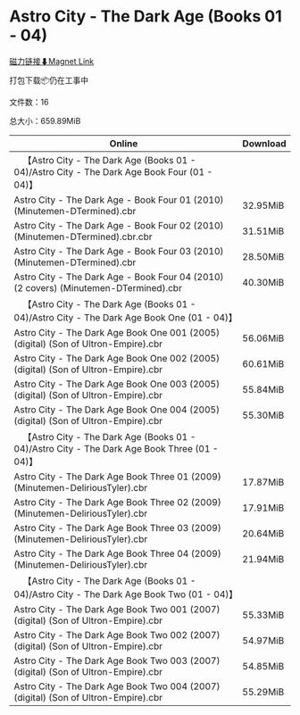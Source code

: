 # Astro City - The Dark Age (Books 01 - 04)

[磁力链接⬇Magnet Link](magnet:?xt=urn:btih:0265619d3804a3576b0feaa9fe0a8773574ec1ae&dn=Astro%20City%20-%20The%20Dark%20Age%20%28Books%2001%20-%2004%29)

打包下载📦仍在工事中

文件数：16

总大小：659.89MiB

Online | Download
--- | ---
&emsp;【Astro City - The Dark Age (Books 01 - 04)/Astro City - The Dark Age Book Four (01 - 04)】 | 
Astro City - The Dark Age - Book Four 01 (2010) (Minutemen-DTermined).cbr | 32.95MiB
Astro City - The Dark Age - Book Four 02 (2010) (Minutemen-DTermined).cbr.cbr | 31.51MiB
Astro City - The Dark Age - Book Four 03 (2010) (Minutemen-DTermined).cbr | 28.50MiB
Astro City - The Dark Age - Book Four 04 (2010) (2 covers) (Minutemen-DTermined).cbr | 40.30MiB
&emsp;【Astro City - The Dark Age (Books 01 - 04)/Astro City - The Dark Age Book One (01 - 04)】 | 
Astro City - The Dark Age Book One 001 (2005) (digital) (Son of Ultron-Empire).cbr | 56.06MiB
Astro City - The Dark Age Book One 002 (2005) (digital) (Son of Ultron-Empire).cbr | 60.61MiB
Astro City - The Dark Age Book One 003 (2005) (digital) (Son of Ultron-Empire).cbr | 55.84MiB
Astro City - The Dark Age Book One 004 (2005) (digital) (Son of Ultron-Empire).cbr | 55.30MiB
&emsp;【Astro City - The Dark Age (Books 01 - 04)/Astro City - The Dark Age Book Three (01 - 04)】 | 
Astro City - The Dark Age Book Three 01 (2009) (Minutemen-DeliriousTyler).cbr | 17.87MiB
Astro City - The Dark Age Book Three 02 (2009) (Minutemen-DeliriousTyler).cbr | 17.91MiB
Astro City - The Dark Age Book Three 03 (2009) (Minutemen-DeliriousTyler).cbr | 20.64MiB
Astro City - The Dark Age Book Three 04 (2009) (Minutemen-DeliriousTyler).cbr | 21.94MiB
&emsp;【Astro City - The Dark Age (Books 01 - 04)/Astro City - The Dark Age Book Two (01 - 04)】 | 
Astro City - The Dark Age Book Two 001 (2007) (digital) (Son of Ultron-Empire).cbr | 55.33MiB
Astro City - The Dark Age Book Two 002 (2007) (digital) (Son of Ultron-Empire).cbr | 54.97MiB
Astro City - The Dark Age Book Two 003 (2007) (digital) (Son of Ultron-Empire).cbr | 54.85MiB
Astro City - The Dark Age Book Two 004 (2007) (digital) (Son of Ultron-Empire).cbr | 55.29MiB
